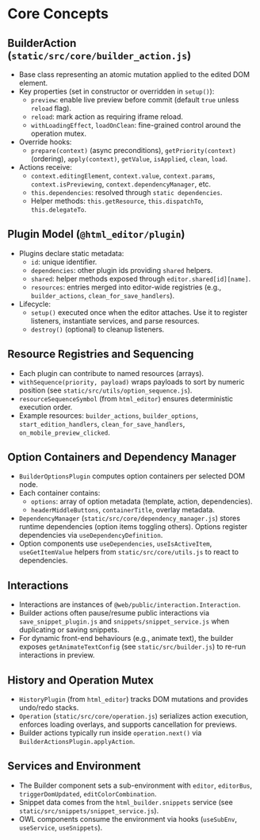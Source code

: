 # Core Concepts

## BuilderAction (`static/src/core/builder_action.js`)

- Base class representing an atomic mutation applied to the edited DOM element.
- Key properties (set in constructor or overridden in `setup()`):
  - `preview`: enable live preview before commit (default `true` unless `reload` flag).
  - `reload`: mark action as requiring iframe reload.
  - `withLoadingEffect`, `loadOnClean`: fine-grained control around the operation mutex.
- Override hooks:
  - `prepare(context)` (async preconditions), `getPriority(context)` (ordering), `apply(context)`, `getValue`, `isApplied`, `clean`, `load`.
- Actions receive:
  - `context.editingElement`, `context.value`, `context.params`, `context.isPreviewing`, `context.dependencyManager`, etc.
  - `this.dependencies`: resolved through `static dependencies`.
  - Helper methods: `this.getResource`, `this.dispatchTo`, `this.delegateTo`.

## Plugin Model (`@html_editor/plugin`)

- Plugins declare static metadata:
  - `id`: unique identifier.
  - `dependencies`: other plugin ids providing `shared` helpers.
  - `shared`: helper methods exposed through `editor.shared[id][name]`.
  - `resources`: entries merged into editor-wide registries (e.g., `builder_actions`, `clean_for_save_handlers`).
- Lifecycle:
  - `setup()` executed once when the editor attaches. Use it to register listeners, instantiate services, and parse resources.
  - `destroy()` (optional) to cleanup listeners.

## Resource Registries and Sequencing

- Each plugin can contribute to named resources (arrays).
- `withSequence(priority, payload)` wraps payloads to sort by numeric position (see `static/src/utils/option_sequence.js`).
- `resourceSequenceSymbol` (from `html_editor`) ensures deterministic execution order.
- Example resources: `builder_actions`, `builder_options`, `start_edition_handlers`, `clean_for_save_handlers`, `on_mobile_preview_clicked`.

## Option Containers and Dependency Manager

- `BuilderOptionsPlugin` computes option containers per selected DOM node.
- Each container contains:
  - `options`: array of option metadata (template, action, dependencies).
  - `headerMiddleButtons`, `containerTitle`, overlay metadata.
- `DependencyManager` (`static/src/core/dependency_manager.js`) stores runtime dependencies (option items toggling others). Options register dependencies via `useDependencyDefinition`.
- Option components use `useDependencies`, `useIsActiveItem`, `useGetItemValue` helpers from `static/src/core/utils.js` to react to dependencies.

## Interactions

- Interactions are instances of `@web/public/interaction.Interaction`.
- Builder actions often pause/resume public interactions via `save_snippet_plugin.js` and `snippets/snippet_service.js` when duplicating or saving snippets.
- For dynamic front-end behaviours (e.g., animate text), the builder exposes `getAnimateTextConfig` (see `static/src/builder.js`) to re-run interactions in preview.

## History and Operation Mutex

- `HistoryPlugin` (from `html_editor`) tracks DOM mutations and provides undo/redo stacks.
- `Operation` (`static/src/core/operation.js`) serializes action execution, enforces loading overlays, and supports cancellation for previews.
- Builder actions typically run inside `operation.next()` via `BuilderActionsPlugin.applyAction`.

## Services and Environment

- The Builder component sets a sub-environment with `editor`, `editorBus`, `triggerDomUpdated`, `editColorCombination`.
- Snippet data comes from the `html_builder.snippets` service (see `static/src/snippets/snippet_service.js`).
- OWL components consume the environment via hooks (`useSubEnv`, `useService`, `useSnippets`).
